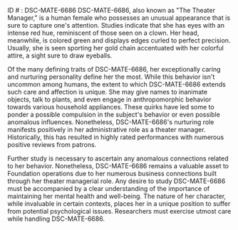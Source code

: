 ID # : DSC-MATE-6686
DSC-MATE-6686, also known as "The Theater Manager," is a human female who possesses an unusual appearance that is sure to capture one's attention. Studies indicate that she has eyes with an intense red hue, reminiscent of those seen on a clown. Her head, meanwhile, is colored green and displays edges curled to perfect precision. Usually, she is seen sporting her gold chain accentuated with her colorful attire, a sight sure to draw eyeballs. 

Of the many defining traits of DSC-MATE-6686, her exceptionally caring and nurturing personality define her the most. While this behavior isn't uncommon among humans, the extent to which DSC-MATE-6686 extends such care and affection is unique. She may give names to inanimate objects, talk to plants, and even engage in anthropomorphic behavior towards various household appliances. These quirks have led some to ponder a possible compulsion in the subject's behavior or even possible anomalous influences. Nonetheless, DSC-MATE-6686's nurturing role manifests positively in her administrative role as a theater manager. Historically, this has resulted in highly rated performances with numerous positive reviews from patrons. 

Further study is necessary to ascertain any anomalous connections related to her behavior. Nonetheless, DSC-MATE-6686 remains a valuable asset to Foundation operations due to her numerous business connections built through her theater managerial role. Any desire to study DSC-MATE-6686 must be accompanied by a clear understanding of the importance of maintaining her mental health and well-being. The nature of her character, while invaluable in certain contexts, places her in a unique position to suffer from potential psychological issues. Researchers must exercise utmost care while handling DSC-MATE-6686.